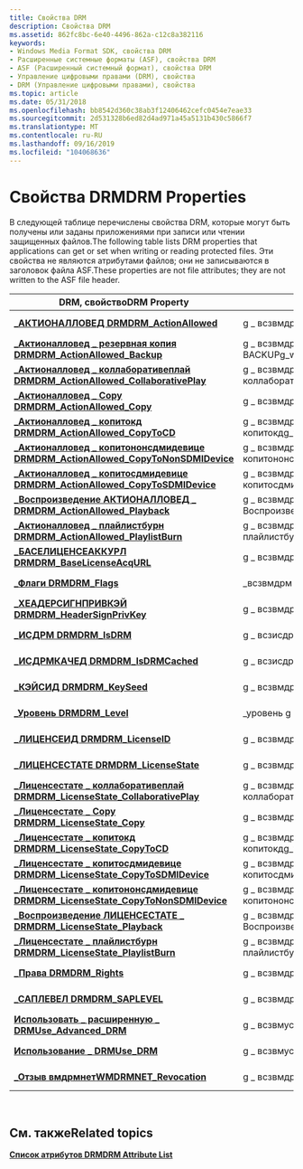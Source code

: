 ```yaml
---
title: Свойства DRM
description: Свойства DRM
ms.assetid: 862fc8bc-6e40-4496-862a-c12c8a382116
keywords:
- Windows Media Format SDK, свойства DRM
- Расширенные системные форматы (ASF), свойства DRM
- ASF (Расширенный системный формат), свойства DRM
- Управление цифровыми правами (DRM), свойства
- DRM (Управление цифровыми правами), свойства
ms.topic: article
ms.date: 05/31/2018
ms.openlocfilehash: bb8542d360c38ab3f12406462cefc0454e7eae33
ms.sourcegitcommit: 2d531328b6ed82d4ad971a45a5131b430c5866f7
ms.translationtype: MT
ms.contentlocale: ru-RU
ms.lasthandoff: 09/16/2019
ms.locfileid: "104068636"
---
```

# <a name="drm-properties"></a><span data-ttu-id="f3dc4-108">Свойства DRM</span><span class="sxs-lookup"><span data-stu-id="f3dc4-108">DRM Properties</span></span>

<span data-ttu-id="f3dc4-109">В следующей таблице перечислены свойства DRM, которые могут быть получены или заданы приложениями при записи или чтении защищенных файлов.</span><span class="sxs-lookup"><span data-stu-id="f3dc4-109">The following table lists DRM properties that applications can get or set when writing or reading protected files.</span></span> <span data-ttu-id="f3dc4-110">Эти свойства не являются атрибутами файлов; они не записываются в заголовок файла ASF.</span><span class="sxs-lookup"><span data-stu-id="f3dc4-110">These properties are not file attributes; they are not written to the ASF file header.</span></span>



| <span data-ttu-id="f3dc4-111">DRM, свойство</span><span class="sxs-lookup"><span data-stu-id="f3dc4-111">DRM Property</span></span>                                                                             | <span data-ttu-id="f3dc4-112">Глобальный идентификатор</span><span class="sxs-lookup"><span data-stu-id="f3dc4-112">Global Identifier</span></span>                               | <span data-ttu-id="f3dc4-113">Тип данных</span><span class="sxs-lookup"><span data-stu-id="f3dc4-113">Data Type</span></span>             |
|------------------------------------------------------------------------------------------|-------------------------------------------------|-----------------------|
| [<span data-ttu-id="f3dc4-114">**\_АКТИОНАЛЛОВЕД DRM**</span><span class="sxs-lookup"><span data-stu-id="f3dc4-114">**DRM\_ActionAllowed**</span></span>](drm-actionallowed.md)                                          | <span data-ttu-id="f3dc4-115">g \_ всзвмдрм \_ актионалловед</span><span class="sxs-lookup"><span data-stu-id="f3dc4-115">g\_wszWMDRM\_ActionAllowed</span></span>                      | <span data-ttu-id="f3dc4-116">**\_bool типа \_ ВМТ**</span><span class="sxs-lookup"><span data-stu-id="f3dc4-116">**WMT\_TYPE\_BOOL**</span></span>   |
| [<span data-ttu-id="f3dc4-117">**\_Актионалловед \_ резервная копия DRM**</span><span class="sxs-lookup"><span data-stu-id="f3dc4-117">**DRM\_ActionAllowed\_Backup**</span></span>](drm-actionallowed-backup.md)                           | <span data-ttu-id="f3dc4-118">g \_ всзвмдрм \_ актионалловед \_ BACKUP</span><span class="sxs-lookup"><span data-stu-id="f3dc4-118">g\_wszWMDRM\_ActionAllowed\_Backup</span></span>              | <span data-ttu-id="f3dc4-119">**\_bool типа \_ ВМТ**</span><span class="sxs-lookup"><span data-stu-id="f3dc4-119">**WMT\_TYPE\_BOOL**</span></span>   |
| [<span data-ttu-id="f3dc4-120">**\_Актионалловед \_ коллаборативеплай DRM**</span><span class="sxs-lookup"><span data-stu-id="f3dc4-120">**DRM\_ActionAllowed\_CollaborativePlay**</span></span>](drm-actionallowed-collaborativeplay.md)     | <span data-ttu-id="f3dc4-121">g \_ всзвмдрм \_ актионалловед \_ коллаборативеплай</span><span class="sxs-lookup"><span data-stu-id="f3dc4-121">g\_wszWMDRM\_ActionAllowed\_CollaborativePlay</span></span>   | <span data-ttu-id="f3dc4-122">**\_bool типа \_ ВМТ**</span><span class="sxs-lookup"><span data-stu-id="f3dc4-122">**WMT\_TYPE\_BOOL**</span></span>   |
| [<span data-ttu-id="f3dc4-123">**\_Актионалловед \_ Copy DRM**</span><span class="sxs-lookup"><span data-stu-id="f3dc4-123">**DRM\_ActionAllowed\_Copy**</span></span>](drm-actionallowed-copy.md)                               | <span data-ttu-id="f3dc4-124">g \_ всзвмдрм \_ актионалловед \_ Copy</span><span class="sxs-lookup"><span data-stu-id="f3dc4-124">g\_wszWMDRM\_ActionAllowed\_Copy</span></span>                | <span data-ttu-id="f3dc4-125">**\_bool типа \_ ВМТ**</span><span class="sxs-lookup"><span data-stu-id="f3dc4-125">**WMT\_TYPE\_BOOL**</span></span>   |
| [<span data-ttu-id="f3dc4-126">**\_Актионалловед \_ копитокд DRM**</span><span class="sxs-lookup"><span data-stu-id="f3dc4-126">**DRM\_ActionAllowed\_CopyToCD**</span></span>](drm-actionallowed-copytocd.md)                       | <span data-ttu-id="f3dc4-127">g \_ всзвмдрм \_ актионалловед \_ копитокд</span><span class="sxs-lookup"><span data-stu-id="f3dc4-127">g\_wszWMDRM\_ActionAllowed\_CopyToCD</span></span>            | <span data-ttu-id="f3dc4-128">**\_bool типа \_ ВМТ**</span><span class="sxs-lookup"><span data-stu-id="f3dc4-128">**WMT\_TYPE\_BOOL**</span></span>   |
| [<span data-ttu-id="f3dc4-129">**\_Актионалловед \_ копитононсдмидевице DRM**</span><span class="sxs-lookup"><span data-stu-id="f3dc4-129">**DRM\_ActionAllowed\_CopyToNonSDMIDevice**</span></span>](drm-actionallowed-copytononsdmidevice.md) | <span data-ttu-id="f3dc4-130">g \_ всзвмдрм \_ актионалловед \_ копитононсдмидевице</span><span class="sxs-lookup"><span data-stu-id="f3dc4-130">g\_wszWMDRM\_ActionAllowed\_CopyToNonSDMIDevice</span></span> | <span data-ttu-id="f3dc4-131">**\_bool типа \_ ВМТ**</span><span class="sxs-lookup"><span data-stu-id="f3dc4-131">**WMT\_TYPE\_BOOL**</span></span>   |
| [<span data-ttu-id="f3dc4-132">**\_Актионалловед \_ копитосдмидевице DRM**</span><span class="sxs-lookup"><span data-stu-id="f3dc4-132">**DRM\_ActionAllowed\_CopyToSDMIDevice**</span></span>](drm-actionallowed-copytosdmidevice.md)       | <span data-ttu-id="f3dc4-133">g \_ всзвмдрм \_ актионалловед \_ копитосдмидевице</span><span class="sxs-lookup"><span data-stu-id="f3dc4-133">g\_wszWMDRM\_ActionAllowed\_CopyToSDMIDevice</span></span>    | <span data-ttu-id="f3dc4-134">**\_bool типа \_ ВМТ**</span><span class="sxs-lookup"><span data-stu-id="f3dc4-134">**WMT\_TYPE\_BOOL**</span></span>   |
| [<span data-ttu-id="f3dc4-135">**\_Воспроизведение АКТИОНАЛЛОВЕД \_ DRM**</span><span class="sxs-lookup"><span data-stu-id="f3dc4-135">**DRM\_ActionAllowed\_Playback**</span></span>](drm-actionallowed-playback.md)                       | <span data-ttu-id="f3dc4-136">g \_ всзвмдрм \_ актионалловед, \_ Воспроизведение</span><span class="sxs-lookup"><span data-stu-id="f3dc4-136">g\_wszWMDRM\_ActionAllowed\_Playback</span></span>            | <span data-ttu-id="f3dc4-137">**\_bool типа \_ ВМТ**</span><span class="sxs-lookup"><span data-stu-id="f3dc4-137">**WMT\_TYPE\_BOOL**</span></span>   |
| [<span data-ttu-id="f3dc4-138">**\_Актионалловед \_ плайлистбурн DRM**</span><span class="sxs-lookup"><span data-stu-id="f3dc4-138">**DRM\_ActionAllowed\_PlaylistBurn**</span></span>](drm-actionallowed-playlistburn.md)               | <span data-ttu-id="f3dc4-139">g \_ всзвмдрм \_ актионалловед \_ плайлистбурн</span><span class="sxs-lookup"><span data-stu-id="f3dc4-139">g\_wszWMDRM\_ActionAllowed\_PlaylistBurn</span></span>        | <span data-ttu-id="f3dc4-140">**\_bool типа \_ ВМТ**</span><span class="sxs-lookup"><span data-stu-id="f3dc4-140">**WMT\_TYPE\_BOOL**</span></span>   |
| [<span data-ttu-id="f3dc4-141">**\_БАСЕЛИЦЕНСЕАККУРЛ DRM**</span><span class="sxs-lookup"><span data-stu-id="f3dc4-141">**DRM\_BaseLicenseAcqURL**</span></span>](drm-baselicenseacqurl.md)                                  | <span data-ttu-id="f3dc4-142">g \_ всзвмдрм \_ баселиценсеаккурл</span><span class="sxs-lookup"><span data-stu-id="f3dc4-142">g\_wszWMDRM\_BaseLicenseAcqURL</span></span>                  | <span data-ttu-id="f3dc4-143">**\_Строка типа \_ ВМТ**</span><span class="sxs-lookup"><span data-stu-id="f3dc4-143">**WMT\_TYPE\_STRING**</span></span> |
| [<span data-ttu-id="f3dc4-144">**\_Флаги DRM**</span><span class="sxs-lookup"><span data-stu-id="f3dc4-144">**DRM\_Flags**</span></span>](drm-flags.md)                                                          | <span data-ttu-id="f3dc4-145">\_всзвмдрм \_ Флаги g</span><span class="sxs-lookup"><span data-stu-id="f3dc4-145">g\_wszWMDRM\_Flags</span></span>                              | <span data-ttu-id="f3dc4-146">**ВМТ, \_ тип \_ DWORD**</span><span class="sxs-lookup"><span data-stu-id="f3dc4-146">**WMT\_TYPE\_DWORD**</span></span>  |
| [<span data-ttu-id="f3dc4-147">**\_ХЕАДЕРСИГНПРИВКЭЙ DRM**</span><span class="sxs-lookup"><span data-stu-id="f3dc4-147">**DRM\_HeaderSignPrivKey**</span></span>](drm-headersignprivkey.md)                                  | <span data-ttu-id="f3dc4-148">g \_ всзвмдрм \_ хеадерсигнпривкэй</span><span class="sxs-lookup"><span data-stu-id="f3dc4-148">g\_wszWMDRM\_HeaderSignPrivKey</span></span>                  | <span data-ttu-id="f3dc4-149">**\_Строка типа \_ ВМТ**</span><span class="sxs-lookup"><span data-stu-id="f3dc4-149">**WMT\_TYPE\_STRING**</span></span> |
| [<span data-ttu-id="f3dc4-150">**\_ИСДРМ DRM**</span><span class="sxs-lookup"><span data-stu-id="f3dc4-150">**DRM\_IsDRM**</span></span>](drm-isdrm.md)                                                          | <span data-ttu-id="f3dc4-151">g \_ всзисдрм</span><span class="sxs-lookup"><span data-stu-id="f3dc4-151">g\_wszIsDRM</span></span>                                     | <span data-ttu-id="f3dc4-152">**\_bool типа \_ ВМТ**</span><span class="sxs-lookup"><span data-stu-id="f3dc4-152">**WMT\_TYPE\_BOOL**</span></span>   |
| [<span data-ttu-id="f3dc4-153">**\_ИСДРМКАЧЕД DRM**</span><span class="sxs-lookup"><span data-stu-id="f3dc4-153">**DRM\_IsDRMCached**</span></span>](drm-isdrmcached.md)                                              | <span data-ttu-id="f3dc4-154">g \_ всзисдрмкачед</span><span class="sxs-lookup"><span data-stu-id="f3dc4-154">g\_wszIsDRMCached</span></span>                               | <span data-ttu-id="f3dc4-155">**\_bool типа \_ ВМТ**</span><span class="sxs-lookup"><span data-stu-id="f3dc4-155">**WMT\_TYPE\_BOOL**</span></span>   |
| [<span data-ttu-id="f3dc4-156">**\_КЭЙСИД DRM**</span><span class="sxs-lookup"><span data-stu-id="f3dc4-156">**DRM\_KeySeed**</span></span>](drm-keyseed.md)                                                      | <span data-ttu-id="f3dc4-157">g \_ всзвмдрм \_ кэйсид</span><span class="sxs-lookup"><span data-stu-id="f3dc4-157">g\_wszWMDRM\_KeySeed</span></span>                            | <span data-ttu-id="f3dc4-158">**\_Строка типа \_ ВМТ**</span><span class="sxs-lookup"><span data-stu-id="f3dc4-158">**WMT\_TYPE\_STRING**</span></span> |
| [<span data-ttu-id="f3dc4-159">**\_Уровень DRM**</span><span class="sxs-lookup"><span data-stu-id="f3dc4-159">**DRM\_Level**</span></span>](drm-level.md)                                                          | <span data-ttu-id="f3dc4-160">\_уровень g всзвмдрм \_</span><span class="sxs-lookup"><span data-stu-id="f3dc4-160">g\_wszWMDRM\_Level</span></span>                              | <span data-ttu-id="f3dc4-161">**ВМТ, \_ тип \_ DWORD**</span><span class="sxs-lookup"><span data-stu-id="f3dc4-161">**WMT\_TYPE\_DWORD**</span></span>  |
| [<span data-ttu-id="f3dc4-162">**\_ЛИЦЕНСЕИД DRM**</span><span class="sxs-lookup"><span data-stu-id="f3dc4-162">**DRM\_LicenseID**</span></span>](drm-licenseid.md)                                                  | <span data-ttu-id="f3dc4-163">g \_ всзвмдрм \_ лиценсеид</span><span class="sxs-lookup"><span data-stu-id="f3dc4-163">g\_wszWMDRM\_LicenseID</span></span>                          | <span data-ttu-id="f3dc4-164">**\_Строка типа \_ ВМТ**</span><span class="sxs-lookup"><span data-stu-id="f3dc4-164">**WMT\_TYPE\_STRING**</span></span> |
| [<span data-ttu-id="f3dc4-165">**\_ЛИЦЕНСЕСТАТЕ DRM**</span><span class="sxs-lookup"><span data-stu-id="f3dc4-165">**DRM\_LicenseState**</span></span>](drm-licensestate.md)                                            | <span data-ttu-id="f3dc4-166">g \_ всзвмдрм \_ лиценсестате</span><span class="sxs-lookup"><span data-stu-id="f3dc4-166">g\_wszWMDRM\_LicenseState</span></span>                       | <span data-ttu-id="f3dc4-167">**ВМТ, \_ тип \_ DWORD**</span><span class="sxs-lookup"><span data-stu-id="f3dc4-167">**WMT\_TYPE\_DWORD**</span></span>  |
| [<span data-ttu-id="f3dc4-168">**\_Лиценсестате \_ коллаборативеплай DRM**</span><span class="sxs-lookup"><span data-stu-id="f3dc4-168">**DRM\_LicenseState\_CollaborativePlay**</span></span>](drm-licensestate-collaborativeplay.md)       | <span data-ttu-id="f3dc4-169">g \_ всзвмдрм \_ лиценсестате \_ коллаборативеплай</span><span class="sxs-lookup"><span data-stu-id="f3dc4-169">g\_wszWMDRM\_LicenseState\_CollaborativePlay</span></span>    | <span data-ttu-id="f3dc4-170">**\_ \_ двоичный тип ВМТ**</span><span class="sxs-lookup"><span data-stu-id="f3dc4-170">**WMT\_TYPE\_BINARY**</span></span> |
| [<span data-ttu-id="f3dc4-171">**\_Лиценсестате \_ Copy DRM**</span><span class="sxs-lookup"><span data-stu-id="f3dc4-171">**DRM\_LicenseState\_Copy**</span></span>](drm-licensestate-copy.md)                                 | <span data-ttu-id="f3dc4-172">g \_ всзвмдрм \_ лиценсестате \_ Copy</span><span class="sxs-lookup"><span data-stu-id="f3dc4-172">g\_wszWMDRM\_LicenseState\_Copy</span></span>                 | <span data-ttu-id="f3dc4-173">**\_ \_ двоичный тип ВМТ**</span><span class="sxs-lookup"><span data-stu-id="f3dc4-173">**WMT\_TYPE\_BINARY**</span></span> |
| [<span data-ttu-id="f3dc4-174">**\_Лиценсестате \_ копитокд DRM**</span><span class="sxs-lookup"><span data-stu-id="f3dc4-174">**DRM\_LicenseState\_CopyToCD**</span></span>](drm-licensestate-copytocd.md)                         | <span data-ttu-id="f3dc4-175">g \_ всзвмдрм \_ лиценсестате \_ копитокд</span><span class="sxs-lookup"><span data-stu-id="f3dc4-175">g\_wszWMDRM\_LicenseState\_CopyToCD</span></span>             | <span data-ttu-id="f3dc4-176">**\_ \_ двоичный тип ВМТ**</span><span class="sxs-lookup"><span data-stu-id="f3dc4-176">**WMT\_TYPE\_BINARY**</span></span> |
| [<span data-ttu-id="f3dc4-177">**\_Лиценсестате \_ копитосдмидевице DRM**</span><span class="sxs-lookup"><span data-stu-id="f3dc4-177">**DRM\_LicenseState\_CopyToSDMIDevice**</span></span>](drm-licensestate-copytosdmidevice.md)         | <span data-ttu-id="f3dc4-178">g \_ всзвмдрм \_ лиценсестате \_ копитосдмидевице</span><span class="sxs-lookup"><span data-stu-id="f3dc4-178">g\_wszWMDRM\_LicenseState\_CopyToSDMIDevice</span></span>     | <span data-ttu-id="f3dc4-179">**\_ \_ двоичный тип ВМТ**</span><span class="sxs-lookup"><span data-stu-id="f3dc4-179">**WMT\_TYPE\_BINARY**</span></span> |
| [<span data-ttu-id="f3dc4-180">**\_Лиценсестате \_ копитононсдмидевице DRM**</span><span class="sxs-lookup"><span data-stu-id="f3dc4-180">**DRM\_LicenseState\_CopyToNonSDMIDevice**</span></span>](drm-licensestate-copytononsdmidevice.md)   | <span data-ttu-id="f3dc4-181">g \_ всзвмдрм \_ лиценсестате \_ копитононсдмидевице</span><span class="sxs-lookup"><span data-stu-id="f3dc4-181">g\_wszWMDRM\_LicenseState\_CopyToNonSDMIDevice</span></span>  | <span data-ttu-id="f3dc4-182">**\_ \_ двоичный тип ВМТ**</span><span class="sxs-lookup"><span data-stu-id="f3dc4-182">**WMT\_TYPE\_BINARY**</span></span> |
| [<span data-ttu-id="f3dc4-183">**\_Воспроизведение ЛИЦЕНСЕСТАТЕ \_ DRM**</span><span class="sxs-lookup"><span data-stu-id="f3dc4-183">**DRM\_LicenseState\_Playback**</span></span>](drm-licensestate-playback.md)                         | <span data-ttu-id="f3dc4-184">g \_ всзвмдрм \_ лиценсестате, \_ Воспроизведение</span><span class="sxs-lookup"><span data-stu-id="f3dc4-184">g\_wszWMDRM\_LicenseState\_Playback</span></span>             | <span data-ttu-id="f3dc4-185">**\_ \_ двоичный тип ВМТ**</span><span class="sxs-lookup"><span data-stu-id="f3dc4-185">**WMT\_TYPE\_BINARY**</span></span> |
| [<span data-ttu-id="f3dc4-186">**\_Лиценсестате \_ плайлистбурн DRM**</span><span class="sxs-lookup"><span data-stu-id="f3dc4-186">**DRM\_LicenseState\_PlaylistBurn**</span></span>](drm-licensestate-playlistburn.md)                 | <span data-ttu-id="f3dc4-187">g \_ всзвмдрм \_ лиценсестате \_ плайлистбурн</span><span class="sxs-lookup"><span data-stu-id="f3dc4-187">g\_wszWMDRM\_LicenseState\_PlaylistBurn</span></span>         | <span data-ttu-id="f3dc4-188">**\_ \_ двоичный тип ВМТ**</span><span class="sxs-lookup"><span data-stu-id="f3dc4-188">**WMT\_TYPE\_BINARY**</span></span> |
| [<span data-ttu-id="f3dc4-189">**\_Права DRM**</span><span class="sxs-lookup"><span data-stu-id="f3dc4-189">**DRM\_Rights**</span></span>](drm-rights.md)                                                        | <span data-ttu-id="f3dc4-190">g \_ всзвмдрм \_ права</span><span class="sxs-lookup"><span data-stu-id="f3dc4-190">g\_wszWMDRM\_Rights</span></span>                             | <span data-ttu-id="f3dc4-191">**\_Строка типа \_ ВМТ**</span><span class="sxs-lookup"><span data-stu-id="f3dc4-191">**WMT\_TYPE\_STRING**</span></span> |
| [<span data-ttu-id="f3dc4-192">**\_САПЛЕВЕЛ DRM**</span><span class="sxs-lookup"><span data-stu-id="f3dc4-192">**DRM\_SAPLEVEL**</span></span>](drm-saplevel--deprecated.md)                                        | <span data-ttu-id="f3dc4-193">g \_ всзвмдрм \_ саплевел</span><span class="sxs-lookup"><span data-stu-id="f3dc4-193">g\_wszWMDRM\_SAPLEVEL</span></span>                           | <span data-ttu-id="f3dc4-194">**\_Строка типа \_ ВМТ**</span><span class="sxs-lookup"><span data-stu-id="f3dc4-194">**WMT\_TYPE\_STRING**</span></span> |
| [<span data-ttu-id="f3dc4-195">**Использовать \_ расширенную \_ DRM**</span><span class="sxs-lookup"><span data-stu-id="f3dc4-195">**Use\_Advanced\_DRM**</span></span>](use-advanced-drm.md)                                           | <span data-ttu-id="f3dc4-196">g \_ всзвмусе \_ Advanced \_ DRM</span><span class="sxs-lookup"><span data-stu-id="f3dc4-196">g\_wszWMUse\_Advanced\_DRM</span></span>                      | <span data-ttu-id="f3dc4-197">**\_bool типа \_ ВМТ**</span><span class="sxs-lookup"><span data-stu-id="f3dc4-197">**WMT\_TYPE\_BOOL**</span></span>   |
| [<span data-ttu-id="f3dc4-198">**Использование \_ DRM**</span><span class="sxs-lookup"><span data-stu-id="f3dc4-198">**Use\_DRM**</span></span>](use-drm.md)                                                              | <span data-ttu-id="f3dc4-199">g \_ всзвмусе \_ DRM</span><span class="sxs-lookup"><span data-stu-id="f3dc4-199">g\_wszWMUse\_DRM</span></span>                                | <span data-ttu-id="f3dc4-200">**\_bool типа \_ ВМТ**</span><span class="sxs-lookup"><span data-stu-id="f3dc4-200">**WMT\_TYPE\_BOOL**</span></span>   |
| [<span data-ttu-id="f3dc4-201">**\_Отзыв вмдрмнет**</span><span class="sxs-lookup"><span data-stu-id="f3dc4-201">**WMDRMNET\_Revocation**</span></span>](wmdrmnet-revocation.md)                                      | <span data-ttu-id="f3dc4-202">g \_ всзвмдрмнет, \_ отзыв</span><span class="sxs-lookup"><span data-stu-id="f3dc4-202">g\_wszWMDRMNET\_Revocation</span></span>                      | <span data-ttu-id="f3dc4-203">**\_Строка типа \_ ВМТ**</span><span class="sxs-lookup"><span data-stu-id="f3dc4-203">**WMT\_TYPE\_STRING**</span></span> |



 

## <a name="related-topics"></a><span data-ttu-id="f3dc4-204">См. также</span><span class="sxs-lookup"><span data-stu-id="f3dc4-204">Related topics</span></span>

<dl> <dt>

[<span data-ttu-id="f3dc4-205">**Список атрибутов DRM**</span><span class="sxs-lookup"><span data-stu-id="f3dc4-205">**DRM Attribute List**</span></span>](drm-attribute-list.md)
</dt> </dl>

 

 




